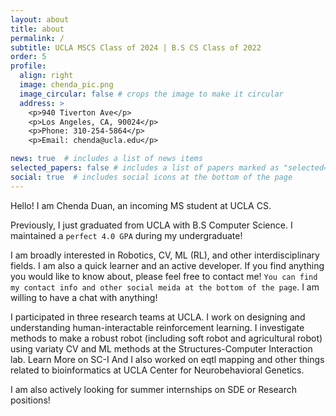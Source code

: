 ```yaml
---
layout: about
title: about
permalink: /
subtitle: UCLA MSCS Class of 2024 | B.S CS Class of 2022
order: 5
profile:
  align: right
  image: chenda_pic.png
  image_circular: false # crops the image to make it circular
  address: >
    <p>940 Tiverton Ave</p>
    <p>Los Angeles, CA, 90024</p>
    <p>Phone: 310-254-5864</p>
    <p>Email: chenda@ucla.edu</p>

news: true  # includes a list of news items
selected_papers: false # includes a list of papers marked as "selected={true}"
social: true  # includes social icons at the bottom of the page
---
```

Hello! I am Chenda Duan, an incoming MS student at UCLA CS.

Previously, I just graduated from UCLA with B.S Computer Science. I maintained a `perfect 4.0 GPA` during my undergraduate! 

I am broadly interested in Robotics, CV, ML (RL), and other interdisciplinary fields. I am also a quick learner and an active developer. If you find anything you would like to know about, please feel free to contact me! `You can find my contact info and other social meida at the bottom of the page`.  I am willing to have a chat with anything!

I participated in three research teams at UCLA. I work on designing and understanding human-interactable reinforcement learning. I investigate methods to make a robust robot (including soft robot and agricultural robot) using variaty CV and ML methods at the Structures-Computer Interaction lab. Learn More on SC-I And I also worked on eqtl mapping and other things related to bioinformatics at UCLA Center for Neurobehavioral Genetics.

I am also actively looking for summer internships on SDE or Research positions! 
